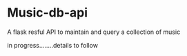 # Music-db-api
A flask resful API to maintain and query a collection of music

in progress........details to follow
